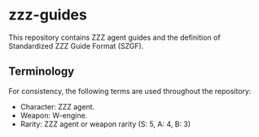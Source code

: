 # zzz-guides

This repository contains ZZZ agent guides and the definition of Standardized ZZZ Guide Format (SZGF).

## Terminology

For consistency, the following terms are used throughout the repository:

- Character: ZZZ agent.
- Weapon: W-engine.
- Rarity: ZZZ agent or weapon rarity (S: 5, A: 4, B: 3)
